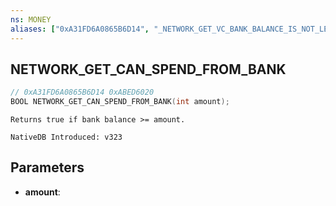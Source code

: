 ```yaml
---
ns: MONEY
aliases: ["0xA31FD6A0865B6D14", "_NETWORK_GET_VC_BANK_BALANCE_IS_NOT_LESS_THAN"]
---
```

## NETWORK_GET_CAN_SPEND_FROM_BANK

```c
// 0xA31FD6A0865B6D14 0xABED6020
BOOL NETWORK_GET_CAN_SPEND_FROM_BANK(int amount);
```

```
Returns true if bank balance >= amount.

NativeDB Introduced: v323
```

## Parameters
* **amount**:
